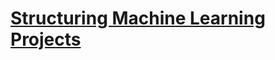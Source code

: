 # [Structuring Machine Learning Projects](https://www.coursera.org/learn/machine-learning-projects)
